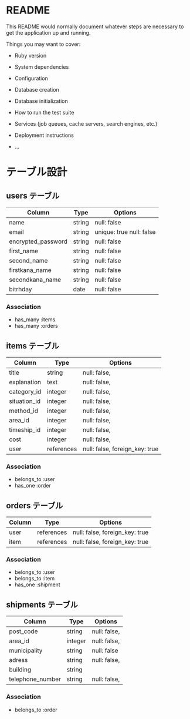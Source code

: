 # README

This README would normally document whatever steps are necessary to get the
application up and running.

Things you may want to cover:

* Ruby version

* System dependencies

* Configuration

* Database creation

* Database initialization

* How to run the test suite

* Services (job queues, cache servers, search engines, etc.)

* Deployment instructions

* ...
# テーブル設計

## users テーブル

| Column             | Type       | Options                         |
| ------------------ | -----------| --------------------------------|
| name               | string     | null: false                     |
| email              | string     | unique: true null: false        |
| encrypted_password | string     | null: false                     |
| first_name         | string     | null: false                     |
| second_name        | string     | null: false                     |
| firstkana_name     | string     | null: false                     |
| secondkana_name    | string     | null: false                     |
| bitrhday           | date       | null: false                     | 


### Association

- has_many :items
- has_many :orders

## items テーブル

| Column          | Type      | Options                          |
| ----------------| ----------| ---------------------------------|
| title           | string    | null: false,                     |
| explanation     | text      | null: false,                     |
| category_id     | integer   | null: false,                     |
| situation_id    | integer   | null: false,                     |
| method_id       | integer   | null: false,                     |
| area_id         | integer   | null: false,                     |
| timeship_id     | integer   | null: false,                     |
| cost            | integer   |  null: false,                    |
| user            | references| null: false,  foreign_key: true  |

### Association

- belongs_to :user
- has_one :order



## orders テーブル

| Column          | Type      | Options                          |
| ----------------| ----------| ---------------------------------|
| user            | references| null: false,  foreign_key: true  |
| item            | references| null: false,  foreign_key: true  |

### Association

- belongs_to :user
- belongs_to :item
- has_one    :shipment


## shipments テーブル

| Column          | Type      | Options                          |
| ----------------| ----------| ---------------------------------|
| post_code       | string    | null: false,                     |
| area_id         | integer   | null: false,                     |
| municipality    | string    | null: false                      |
| adress          | string    | null: false,                     |
| building        | string    |                                  |
| telephone_number| string    | null: false,                     |


### Association

- belongs_to :order


